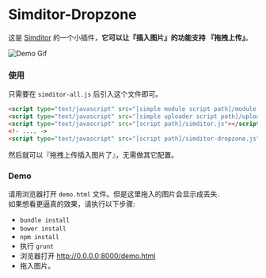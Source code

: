 # Simditor-Dropzone

这是 [Simditor](http://simditor.tower.im) 的一个小插件，**它可以让『插入图片』的功能支持 『拖拽上传』**。

![Demo Gif](https://raw.githubusercontent.com/ichord/simditor-dropzone/master/demo.gif)

### 使用

只需要在 `simditor-all.js` 后引入这个文件即可。

```html
<script type="text/javascript" src="[simple module script path]/module.js"></script>
<script type="text/javascript" src="[simple uploader script path]/uploader.js"></script>
<script type="text/javascript" src="[script path]/simditor.js"></script>
<!- .... ->
<script type="text/javascript" src="[script path]/simditor-dropzone.js"></script>
```

然后就可以『拖拽上传插入图片了』，无需做其它配置。

### Demo

请用浏览器打开 `demo.html` 文件。但是这里拖入的图片会显示成丢失.  
如果想看更逼真的效果，请执行以下步骤:

* `bundle install`
* `bower install`
* `npm install`
* 执行 `grunt`
* 浏览器打开 http://0.0.0.0:8000/demo.html
* 拖入图片。
